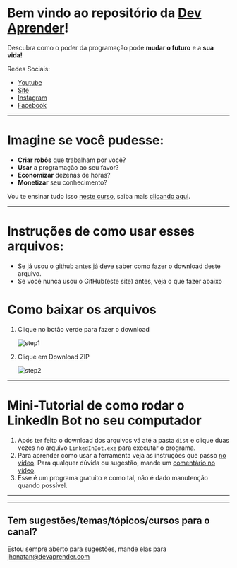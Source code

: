# Bem vindo ao repositório da [Dev Aprender](https://www.devaprender.com)!

Descubra como o poder da programação pode **mudar o futuro** e a **sua vida!**

Redes Sociais:
* [Youtube](https://www.youtube.com/devaprender.com)
* [Site](www.devaprender.com)
* [Instagram](https://www.instagram.com/devaprender.official/)
* [Facebook](facebook.com/devaprender/)

---

# Imagine se você pudesse:

* **Criar robôs** que trabalham por você?
* **Usar** a programação ao seu favor?
* **Economizar** dezenas de horas?
* **Monetizar** seu conhecimento?

Vou te ensinar tudo isso [neste curso](http://b.link/GitHub_curso_automacao), saiba mais [clicando aqui](http://b.link/GitHub_curso_automacao).

---

# Instruções de como usar esses arquivos:

 - Se já usou o github antes já deve saber como fazer o download deste arquivo.
 - Se você nunca usou o GitHub(este site) antes, veja o que fazer abaixo

# Como baixar os arquivos

1. Clique no botão verde para fazer o download

    ![step1](images/step1.png)

2. Clique em Download ZIP

    ![step2](images/step2.png)

---

# Mini-Tutorial de como rodar o LinkedIn Bot no seu computador

1. Após ter feito o download dos arquivos vá até a pasta `dist` e clique duas vezes no arquivo `LinkedInBot.exe` para executar o programa.
2. Para aprender como usar a ferramenta veja as instruções que passo [no vídeo](https://www.youtube.com/watch?v=tpn-2AuLGb0&t=257s). Para qualquer dúvida ou sugestão, mande um [comentário no vídeo](https://www.youtube.com/watch?v=tpn-2AuLGb0&t=257s).
3. Esse é um programa gratuito e como tal, não é dado manutenção quando possível.

---


---

## Tem sugestões/temas/tópicos/cursos para o canal?
Estou sempre aberto para sugestões, mande elas para jhonatan@devaprender.com